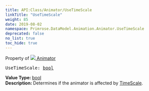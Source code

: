 ```yaml
---
title: API:Class/Animator/UseTimeScale
linkTitle: "UseTimeScale"
weight: 85
date: 2019-08-02
namespace: Primrose.DataModel.Animation.Animator.UseTimeScale
deprecated: false
no_list: true
toc_hide: true
---
```

Property of <a href="/docs/api-reference/Class/Animator"><img src="/icons/silk/film.png"/>&nbsp;Animator</a>
<pre class="method-declaration">
UseTimeScale: <a class="type" href="/docs/api-reference/System/Primitives#boolean">bool</a></pre>
<b>Value Type: </b>
<a class="type" href="/docs/api-reference/System/Primitives#boolean">bool</a>
<br/>
<b>Description: </b>
Determines if the animator is affected by <a href="/docs/api-reference/Class/RunService/TimeScale" >TimeScale</a>.

